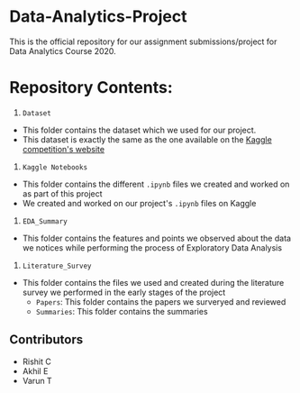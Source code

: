 # Data-Analytics-Project
This is the official repository for our assignment submissions/project for Data Analytics Course 2020.

# Repository Contents:
1. ```Dataset```
  - This folder contains the dataset which we used for our project.
  - This dataset is exactly the same as the one available on the [Kaggle competition's website](https://www.kaggle.com/c/competitive-data-science-predict-future-sales/data)
1. ```Kaggle Notebooks```
  - This folder contains the different ```.ipynb``` files we created and worked on as part of this project
  - We created and worked on our project's ```.ipynb``` files on Kaggle
1. ```EDA_Summary```
  - This folder contains the features and points we observed about the data we notices while performing the process of Exploratory Data Analysis
1. ```Literature_Survey```
  - This folder contains the files we used and created during the literature survey we performed in the early stages of the project
    * ```Papers```: This folder contains the papers we surveryed and reviewed
    * ```Summaries```: This folder contains the summaries 

## Contributors
* Rishit C
* Akhil E
* Varun T

